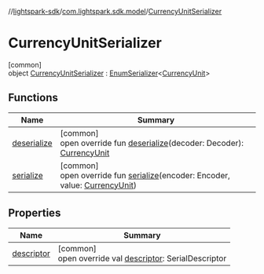 //[lightspark-sdk](../../../index.md)/[com.lightspark.sdk.model](../index.md)/[CurrencyUnitSerializer](index.md)

# CurrencyUnitSerializer

[common]\
object [CurrencyUnitSerializer](index.md) : [EnumSerializer](../../com.lightspark.sdk.util/-enum-serializer/index.md)&lt;[CurrencyUnit](../-currency-unit/index.md)&gt;

## Functions

| Name | Summary |
|---|---|
| [deserialize](../../com.lightspark.sdk.util/-enum-serializer/deserialize.md) | [common]<br>open override fun [deserialize](../../com.lightspark.sdk.util/-enum-serializer/deserialize.md)(decoder: Decoder): [CurrencyUnit](../-currency-unit/index.md) |
| [serialize](index.md#564075295%2FFunctions%2F-962664521) | [common]<br>open override fun [serialize](index.md#564075295%2FFunctions%2F-962664521)(encoder: Encoder, value: [CurrencyUnit](../-currency-unit/index.md)) |

## Properties

| Name | Summary |
|---|---|
| [descriptor](../../com.lightspark.sdk.util/-enum-serializer/descriptor.md) | [common]<br>open override val [descriptor](../../com.lightspark.sdk.util/-enum-serializer/descriptor.md): SerialDescriptor |
